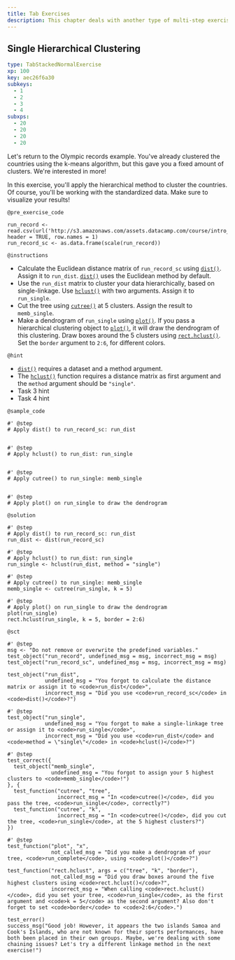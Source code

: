 ```yaml
---
title: Tab Exercises
description: This chapter deals with another type of multi-step exercise called Tab Exercise and its variants.
---
```


## Single Hierarchical Clustering

```yaml
type: TabStackedNormalExercise
xp: 100
key: aec26f6a30
subkeys:
  - 1
  - 2
  - 3
  - 4
subxps:
  - 20
  - 20
  - 20
  - 20
```

Let's return to the Olympic records example. You've already clustered the countries using the k-means algorithm, but this gave you a fixed amount of clusters. We're interested in more!

In this exercise, you'll apply the hierarchical method to cluster the countries. Of course, you'll be working with the standardized data. Make sure to visualize your results!

`@pre_exercise_code`

```{r, eval=FALSE}
run_record <- read.csv(url('http://s3.amazonaws.com/assets.datacamp.com/course/intro_to_ml/run_record.csv'), header = TRUE, row.names = 1)
run_record_sc <- as.data.frame(scale(run_record))
```


`@instructions`

- Calculate the Euclidean distance matrix of `run_record_sc` using [`dist()`](http://www.rdocumentation.org/packages/stats/functions/dist). Assign it to `run_dist`. [`dist()`](http://www.rdocumentation.org/packages/stats/functions/dist) uses the Euclidean method by default.
- Use the `run_dist` matrix to cluster your data hierarchically, based on single-linkage. Use [`hclust()`](http://www.rdocumentation.org/packages/stats/functions/hclust) with two arguments. Assign it to `run_single`.
- Cut the tree using [`cutree()`](http://www.rdocumentation.org/packages/stats/functions/cutree) at 5 clusters. Assign the result to `memb_single`.
- Make a dendrogram of `run_single` using [`plot()`](http://www.rdocumentation.org/packages/graphics/functions/plot). If you pass a hierarchical clustering object to [`plot()`](http://www.rdocumentation.org/packages/graphics/functions/plot), it will draw the dendrogram of this clustering.
Draw boxes around the 5 clusters using [`rect.hclust()`](http://www.rdocumentation.org/packages/stats/functions/rect.hclust). Set the `border` argument to `2:6`, for different colors.

`@hint`

- [`dist()`](http://www.rdocumentation.org/packages/stats/functions/dist) requires a dataset and a method argument.
- The [`hclust()`](http://www.rdocumentation.org/packages/stats/functions/hclust) function requires a distance matrix as first argument and the `method` argument should be `"single"`.
- Task 3 hint
- Task 4 hint

`@sample_code`

```{r}
#' @step
# Apply dist() to run_record_sc: run_dist


#' @step
# Apply hclust() to run_dist: run_single


#' @step
# Apply cutree() to run_single: memb_single


#' @step
# Apply plot() on run_single to draw the dendrogram

```


`@solution`

```{r}
#' @step
# Apply dist() to run_record_sc: run_dist
run_dist <- dist(run_record_sc)

#' @step
# Apply hclust() to run_dist: run_single
run_single <- hclust(run_dist, method = "single")

#' @step
# Apply cutree() to run_single: memb_single
memb_single <- cutree(run_single, k = 5)

#' @step
# Apply plot() on run_single to draw the dendrogram
plot(run_single)
rect.hclust(run_single, k = 5, border = 2:6)
```

`@sct`

```{r}
#' @step
msg <- "Do not remove or overwrite the predefined variables."
test_object("run_record", undefined_msg = msg, incorrect_msg = msg)
test_object("run_record_sc", undefined_msg = msg, incorrect_msg = msg)

test_object("run_dist", 
            undefined_msg = "You forgot to calculate the distance matrix or assign it to <code>run_dist</code>", 
            incorrect_msg = "Did you use <code>run_record_sc</code> in <code>dist()</code>?")

#' @step
test_object("run_single", 
            undefined_msg = "You forgot to make a single-linkage tree or assign it to <code>run_single</code>", 
            incorrect_msg = "Did you use <code>run_dist</code> and <code>method = \"single\"</code> in <code>hclust()</code>?")

#' @step
test_correct({
  test_object("memb_single", 
              undefined_msg = "You forgot to assign your 5 highest clusters to <code>memb_single</code>!")
}, {
  test_function("cutree", "tree", 
                incorrect_msg = "In <code>cutree()</code>, did you pass the tree, <code>run_single</code>, correctly?")
  test_function("cutree", "k", 
                incorrect_msg = "In <code>cutree()</code>, did you cut the tree, <code>run_single</code>, at the 5 highest clusters?")
})

#' @step
test_function("plot", "x", 
              not_called_msg = "Did you make a dendrogram of your tree, <code>run_complete</code>, using <code>plot()</code>?")

test_function("rect.hclust", args = c("tree", "k", "border"),
              not_called_msg = "Did you draw boxes around the five highest clusters using <code>rect.hclust()</code>?", 
              incorrect_msg = "When calling <code>rect.hclust()</code>, did you set your tree, <code>run_single</code>, as the first argument and <code>k = 5</code> as the second argument? Also don't forget to set <code>border</code> to <code>2:6</code>.")

test_error()
success_msg("Good job! However, it appears the two islands Samoa and Cook's Islands, who are not known for their sports performances, have both been placed in their own groups. Maybe, we're dealing with some chaining issues? Let's try a different linkage method in the next exercise!")
```
